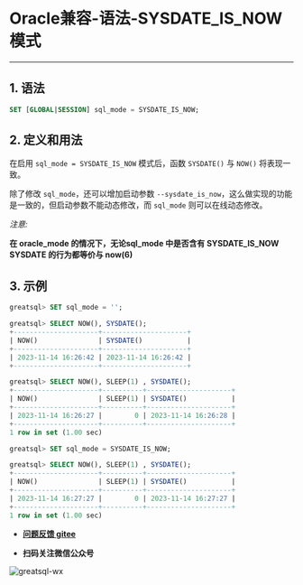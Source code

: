 # Oracle兼容-语法-SYSDATE_IS_NOW模式
---


## 1. 语法

```sql
SET [GLOBAL|SESSION] sql_mode = SYSDATE_IS_NOW;
```

## 2. 定义和用法

在启用 `sql_mode = SYSDATE_IS_NOW` 模式后，函数 `SYSDATE()` 与 `NOW()` 将表现一致。 

除了修改 `sql_mode`，还可以增加启动参数 `--sysdate_is_now`，这么做实现的功能是一致的，但启动参数不能动态修改，而 `sql_mode` 则可以在线动态修改。
 
*注意:*
 
**在 oracle_mode 的情况下，无论sql_mode 中是否含有 SYSDATE_IS_NOW**   
**SYSDATE 的行为都等价与 now(6)**

## 3. 示例

```sql
greatsql> SET sql_mode = '';

greatsql> SELECT NOW(), SYSDATE();
+---------------------+---------------------+
| NOW()               | SYSDATE()           |
+---------------------+---------------------+
| 2023-11-14 16:26:42 | 2023-11-14 16:26:42 |
+---------------------+---------------------+

greatsql> SELECT NOW(), SLEEP(1) , SYSDATE();
+---------------------+----------+---------------------+
| NOW()               | SLEEP(1) | SYSDATE()           |
+---------------------+----------+---------------------+
| 2023-11-14 16:26:27 |        0 | 2023-11-14 16:26:28 |
+---------------------+----------+---------------------+
1 row in set (1.00 sec)

greatsql> SET sql_mode = SYSDATE_IS_NOW;

greatsql> SELECT NOW(), SLEEP(1) , SYSDATE();
+---------------------+----------+---------------------+
| NOW()               | SLEEP(1) | SYSDATE()           |
+---------------------+----------+---------------------+
| 2023-11-14 16:27:27 |        0 | 2023-11-14 16:27:27 |
+---------------------+----------+---------------------+
1 row in set (1.00 sec)
```



- **[问题反馈 gitee](https://gitee.com/GreatSQL/GreatSQL-Manual/issues)**

- **扫码关注微信公众号**

![greatsql-wx](../greatsql-wx.jpg)
